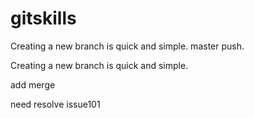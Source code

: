 # gitskills

Creating a new branch is quick and simple.
master push.


Creating a new branch is quick and simple. 

add merge

need resolve issue101

